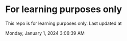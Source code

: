 # For learning purposes only
This repo is for learning purposes only.
Last updated at

Monday, January 1, 2024 3:06:39 AM

